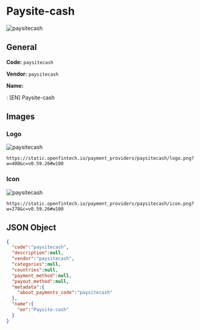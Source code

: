 
# Paysite-cash 
![paysitecash](https://static.openfintech.io/payment_providers/paysitecash/logo.png?w=400&c=v0.59.26#w100)  

## General 
 
**Code:** `paysitecash` 
 
**Vendor:** `paysitecash` 
 
**Name:** 
 
:	[EN] Paysite-cash 
 

## Images 

### Logo 
 
![paysitecash](https://static.openfintech.io/payment_providers/paysitecash/logo.png?w=400&c=v0.59.26#w100)  

```
https://static.openfintech.io/payment_providers/paysitecash/logo.png?w=400&c=v0.59.26#w100
```  

### Icon 
 
![paysitecash](https://static.openfintech.io/payment_providers/paysitecash/icon.png?w=278&c=v0.59.26#w100)  

```
https://static.openfintech.io/payment_providers/paysitecash/icon.png?w=278&c=v0.59.26#w100
```  

## JSON Object 

```json
{
  "code":"paysitecash",
  "description":null,
  "vendor":"paysitecash",
  "categories":null,
  "countries":null,
  "payment_method":null,
  "payout_method":null,
  "metadata":{
    "about_payments_code":"paysitecash"
  },
  "name":{
    "en":"Paysite-cash"
  }
}
```  
